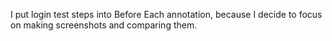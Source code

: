 I put login test steps into Before Each annotation, because I decide to focus on making screenshots and comparing them.
